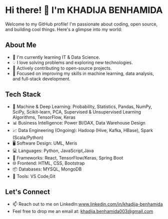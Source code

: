 # Hi there! 👋 I'm KHADIJA BENHAMIDA

Welcome to my GitHub profile! I'm passionate about coding, open source, and building cool things. Here's a glimpse into my world:

## About Me

- 🌱 I'm currently learning IT & Data Science.
- 💡 I love solving problems and exploring new technologies.
- 🚀 Actively contributing to open-source projects.
- 🎯 Focused on improving my skills in machine learning, data analysis, and full-stack development.

## Tech Stack
- 🧠 Machine & Deep Learning: Probability, Statistics, Pandas, NumPy, SciPy, Scikit-learn, PCA, Supervised & Unsupervised Learning Algorithms, TensorFlow, Keras
- 📊 Business Intelligence: Power BI/DAX, Data Warehouse Design
- 📈 Data Engineering (Ongoing): Hadoop (Hive, Kafka, HBase), Spark (Scala/Python)
- 🖥️ Software Design: UML, Meris
- 💻 Languages: Python, JavaScript,Java
- 🚀 Frameworks: React, TensorFlow/Keras, Spring Boot
- 🌐 Frontend: HTML, CSS, Bootstrap
- 📦 Databases: MYSQL, MongoDB
- 🔧 Tools: VS Code,Git

## Let's Connect

- 📫 Reach out to me on LinkedIn:www.linkedin.com/in/khadija-benhamida
- Feel free to  drop me an email at: khadija.benhamida003@gmail.com
  

